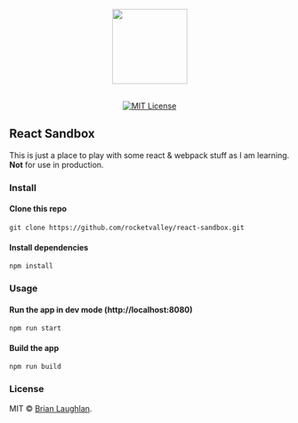 <p align="center">
  <img src="https://cdn.rawgit.com/rocketvalley/react-sandbox/master/src/assets/images/icon.png" width="135" align="center">
  <br>
  <br>
</p>

<p align="center">
  <a href="http://opensource.org/licenses/MIT"><img alt="MIT License" src="https://img.shields.io/npm/l/express.svg?style=flat-square"></a>
</p>

## React Sandbox

This is just a place to play with some react & webpack stuff as I am learning. **Not** for use in production.

### Install

#### Clone this repo

```
git clone https://github.com/rocketvalley/react-sandbox.git
```

#### Install dependencies

```
npm install
```

### Usage

#### Run the app in dev mode (http://localhost:8080)

```
npm run start
```

#### Build the app

```
npm run build
```

### License

MIT © [Brian Laughlan](https://rocketvalley.com).
